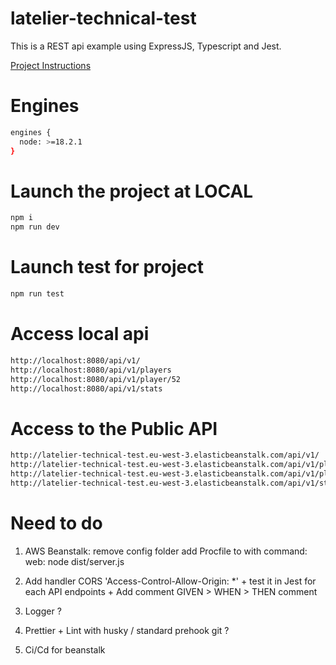 # latelier-technical-test

This is a REST api example using ExpressJS, Typescript and Jest.

[Project Instructions](https://tenisu.latelier.co/backend)

# Engines

```bash
engines {
  node: >=18.2.1
}
```

# Launch the project at LOCAL

```bash
npm i
npm run dev
```

# Launch test for project

```bash
npm run test
```

# Access local api

```bash
http://localhost:8080/api/v1/
http://localhost:8080/api/v1/players
http://localhost:8080/api/v1/player/52
http://localhost:8080/api/v1/stats
```

# Access to the Public API

```bash
http://latelier-technical-test.eu-west-3.elasticbeanstalk.com/api/v1/
http://latelier-technical-test.eu-west-3.elasticbeanstalk.com/api/v1/players
http://latelier-technical-test.eu-west-3.elasticbeanstalk.com/api/v1/player/52
http://latelier-technical-test.eu-west-3.elasticbeanstalk.com/api/v1/stats
```

# Need to do

1. AWS Beanstalk:
   remove config folder
   add Procfile to with command: web: node dist/server.js

2. Add handler CORS 'Access-Control-Allow-Origin: \*' + test it in Jest for each API endpoints + Add comment GIVEN > WHEN > THEN comment
3. Logger ?
4. Prettier + Lint with husky / standard prehook git ?
5. Ci/Cd for beanstalk
